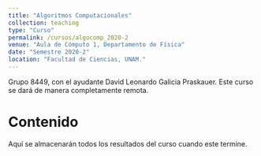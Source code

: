 ```yaml
---
title: "Algoritmos Computacionales"
collection: teaching
type: "Curso"
permalink: /cursos/algocomp_2020-2
venue: "Aula de Cómputo 1, Departamento de Física"
date: "Semestre 2020-2"
location: "Facultad de Ciencias, UNAM."
---
```


Grupo 8449, con el ayudante David Leonardo Galicia Praskauer. Este curso se dará de manera completamente remota.

# Contenido

Aquí se almacenarán todos los resultados del curso cuando este termine.
